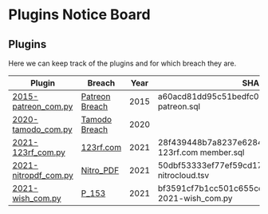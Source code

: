 # Plugins Notice Board

## Plugins
Here we can keep track of the plugins and for which breach they are.

| Plugin | Breach | Year | SHA-1 | Kudos |
| ------ | ------ |------ | ------ | ------ |
| [2015-patreon_com.py] | [Patreon Breach][P_150] | 2015 | a60acd81dd95c51bedfc056e4caeda86b70ed0d0 patreon.sql | [@leonjza] |
| [2020-tamodo_com.py] | [Tamodo Breach][P_154] | 2020 | | [Me :)] |
| [2021-123rf_com.py] | [123rf.com][P_151] | 2021 | 28f439448b7a8237e62847d4df48b95d42c1fec4  123rf.com member.sql | [Me :)] |
| [2021-nitropdf_com.py] | [Nitro_PDF][P_152] | 2021 | 50dbf53333ef77ef59cd170be4c33931e613b8d9  nitrocloud.tsv | [Me :)] |
| [2021-wish_com.py] | [P_153] | 2021 | bf3591cf7b1cc501c655cd437ddd5c46ee163d32  2021-wish_com.py | [@leonjza] |


[P_150]: <https://haveibeenpwned.com/PwnedWebsites#Patreon>
[P_151]: <https://haveibeenpwned.com/PwnedWebsites#123RF>
[P_152]: <https://haveibeenpwned.com/PwnedWebsites#Nitro>
[P_153]: <None://>
[P_154]: <https://haveibeenpwned.com/PwnedWebsites#Tamodo>

[Me :)]: <https://github.com/StingraySA>
[@leonjza]: <https://github.com/leonjza>

[2015-patreon_com.py]: <../parsers/2015-patreon_com.py>
[2021-123rf_com.py]: <>
[2021-nitropdf_com.py]: <>
[2021-wish_com.py]: <>
[2020-tamodo_com.py]: <>
